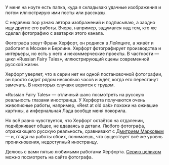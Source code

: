 
​​У меня на ноуте есть папка, куда я складываю удачные изображения и потом иллюстрирую ими посты или рассказы.

С недавних пор узнаю автора изображений и подписываю, а заодно ищу другие его работы. Вчера, например, задумался над тем, кто же сделал фотографию с аватарки этого канала.

Фотографа зовут Франк Херфорт, он родился в Лейпциге, а живёт и работает в Москве и Берлине. Херфорт фотографирует производства и интерьеры, но есть у него и некоммерческие проекты. В частности — цикл «Russian Fairy Tales», иллюстрирующий сцены современной русской жизни. 

Херфорт уверяет, что в серии нет ни одной постановочной фотографии, он просто сидит рядом несколько часов и ждёт, когда его перестанут замечать. В некоторых случаях верится с трудом.

«Russian Fairy Tales» — отличный шанс посмотреть на русскую реальность глазами иностранца. У Херфорта получаются очень живописные работы, например, «Rest at old oak» похожи на ожившие картины, а инфернальная Лада вообще меня покорила.

Но всё равно чувствуется, что Херфорт остаётся на отдалении, подчёркивает общее, не вдаваясь в детали. Любого фотографа, отражающего русскую реальность, сравнивают с [Дмитрием Марковым][1] — и, глядя на работы обоих, понимаешь, что существует всё же уровнь проникновения, недоступный иностранцу.
  
Делюсь с вами пятью любимыми работами Херфорта. [Серию целиком][2] можно посмотреть на сайте фотографа.

[1]:	https://www.instagram.com/dcim.ru
[2]:	https://www.instagram.com/dcim.ru
